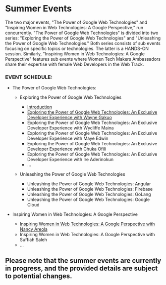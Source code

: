 # Summer Events

The two major events, "The Power of Google Web Technologies" and "Inspiring Women in Web Technologies: A Google Perspective," run concurrently. 
"The Power of Google Web Technologies" is divided into two series: "Exploring the Power of Google Web Technologies" and "Unleashing the Power of Google Web Technologies." Both series consists of sub events focusing on specific topics or technologies. The latter is a HANDS-ON session. 
Similarly, "Inspiring Women in Web Technologies: A Google Perspective" features sub events where Women Tech Makers Ambassadors share their expertise with female Web Developers in the Web Track.

### EVENT SCHEDULE:

- The Power of Google Web Technologies:
  - Exploring the Power of Google Web Technologies 
    - [Introduction](https://gdsc.community.dev/events/details/developer-student-clubs-babcock-university-presents-exploring-the-power-of-google-web-technologies/) 
    - [Exploring the Power of Google Web Technologies: An Exclusive Developer Experience with Wayne Gakuo](https://gdsc.community.dev/events/details/developer-student-clubs-babcock-university-presents-exploring-the-power-of-google-web-technologies-1/)
    - Exploring the Power of Google Web Technologies: An Exclusive Developer Experience with Wycliffe Maina
    - Exploring the Power of Google Web Technologies: An Exclusive Developer Experience with Maye Edwin
    - Exploring the Power of Google Web Technologies: An Exclusive Developer Experience with Chuka Ofili
    - Exploring the Power of Google Web Technologies: An Exclusive Developer Experience with Ire Aderinokun
    - ...
  
  - Unleashing the Power of Google Web Technologies
    - Unleashing the Power of Google Web Technologies: Angular
    - Unleashing the Power of Google Web Technologies: Firebase
    - Unleashing the Power of Google Web Technologies: GoLang
    - Unleashing the Power of Google Web Technologies: Google Cloud
  
  
- Inspiring Women in Web Technologies: A Google Perspective
  - [Inspiring Women in Web Technologies: A Google Perspective with Nancy Areola](https://gdsc.community.dev/events/details/developer-student-clubs-babcock-university-presents-inspiring-women-in-web-technologies/)
  - Inspiring Women in Web Technologies: A Google Perspective with Suffiah Saleh    
  - ...


## Please note that the summer events are currently in progress, and the provided details are subject to potential changes.
